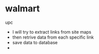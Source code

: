 # walmart
upc

- I will try to extract links from site maps
- then retrive data from each specific link
- save data to database
- 
